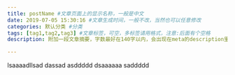 ```yaml
---
title: postName #文章页面上的显示名称，一般是中文
date: 2019-07-05 15:30:16 #文章生成时间，一般不改，当然也可以任意修改
categories: 默认分类 #分类
tags: [tag1,tag2,tag3] #文章标签，可空，多标签请用格式，注意:后面有个空格
description: 附加一段文章摘要，字数最好在140字以内，会出现在meta的description里面

---
```

lsaaaadllsad 
dassad
asddddd
dsaaaaaa
saddddd
